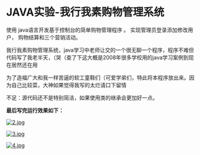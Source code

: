 # JAVA实验-我行我素购物管理系统

使用 java语言开发基于控制台的简单购物管理程序 。 实现管理员登录添加修改用户， 购物结算和三个营销活动。

我行我素购物管理系统，java学习中老师让交的一个很无聊一个程序，程序不难但代码写了我老半天，（哭（查了下这大概是2008年很多学校用的java学习案例到现在居然还在用

为了造福广大和我一样苦逼的软工童鞋们（可爱学弟们，特此将本程序放出来。因为自己比较菜，大神如果觉得我写的太烂请口下留情

不足：源代码还不是特别简洁，如果使用类的继承会更加好一点。

**最后写完运行效果如下：**

[![2.jpg](https://media.everdo.cn/tank/pic-bed/2020/04/12/2.jpg)](https://up.media.everdo.cn/image/PN8n)

[![3.jpg](https://media.everdo.cn/tank/pic-bed/2020/04/12/3.jpg)](https://up.media.everdo.cn/image/P606)

[![4.jpg](https://media.everdo.cn/tank/pic-bed/2020/04/12/4.jpg)](https://up.media.everdo.cn/image/PWbO)
